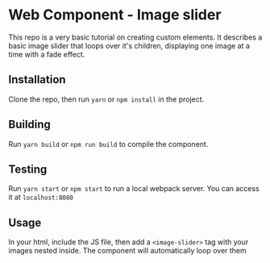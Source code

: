 # Web Component - Image slider

This repo is a very basic tutorial on creating custom elements.
It describes a basic image slider that loops over it's children, displaying
one image at a time with a fade effect.

## Installation
Clone the repo, then run `yarn` or `npm install` in the project.

## Building
Run `yarn build` or `npm run build` to compile the component.

## Testing
Run `yarn start` or `npm start` to run a local webpack server. You can access
it at `localhost:8080`

## Usage
In your html, include the JS file, then add a `<image-slider>` tag with your
images nested inside. The component will automatically loop over them
